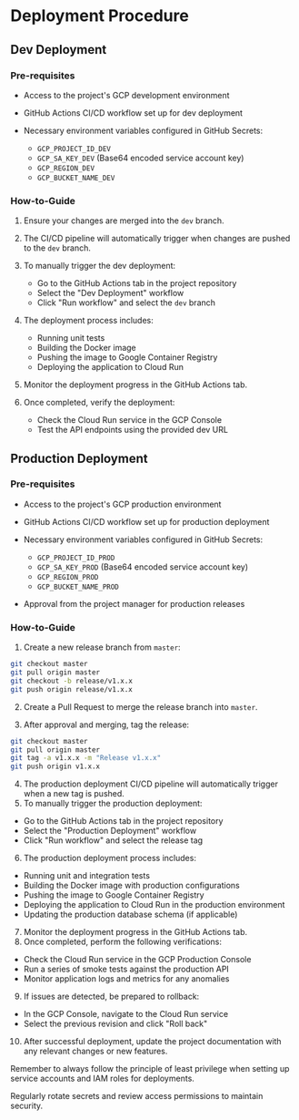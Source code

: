 # Deployment Procedure
## Dev Deployment
### Pre-requisites

- Access to the project's GCP development environment
- GitHub Actions CI/CD workflow set up for dev deployment
- Necessary environment variables configured in GitHub Secrets:

  - `GCP_PROJECT_ID_DEV`
  - `GCP_SA_KEY_DEV` (Base64 encoded service account key)
  - `GCP_REGION_DEV`
  - `GCP_BUCKET_NAME_DEV`

### How-to-Guide

1. Ensure your changes are merged into the `dev` branch.
2. The CI/CD pipeline will automatically trigger when changes are pushed to the `dev` branch.
3. To manually trigger the dev deployment:

   - Go to the GitHub Actions tab in the project repository
   - Select the "Dev Deployment" workflow
   - Click "Run workflow" and select the `dev` branch

4. The deployment process includes:

   - Running unit tests
   - Building the Docker image
   - Pushing the image to Google Container Registry
   - Deploying the application to Cloud Run

5. Monitor the deployment progress in the GitHub Actions tab.
6. Once completed, verify the deployment:

   - Check the Cloud Run service in the GCP Console
   - Test the API endpoints using the provided dev URL

## Production Deployment
### Pre-requisites

- Access to the project's GCP production environment
- GitHub Actions CI/CD workflow set up for production deployment
- Necessary environment variables configured in GitHub Secrets:
  - `GCP_PROJECT_ID_PROD`
  - `GCP_SA_KEY_PROD` (Base64 encoded service account key)
  - `GCP_REGION_PROD`
  - `GCP_BUCKET_NAME_PROD`

- Approval from the project manager for production releases

### How-to-Guide

1. Create a new release branch from `master`:
```zsh
git checkout master
git pull origin master
git checkout -b release/v1.x.x
git push origin release/v1.x.x
```

2. Create a Pull Request to merge the release branch into `master`.

3. After approval and merging, tag the release:
```zsh
git checkout master
git pull origin master
git tag -a v1.x.x -m "Release v1.x.x"
git push origin v1.x.x
```

4. The production deployment CI/CD pipeline will automatically trigger when a new tag is pushed.
5. To manually trigger the production deployment:

- Go to the GitHub Actions tab in the project repository
- Select the "Production Deployment" workflow
- Click "Run workflow" and select the release tag

6. The production deployment process includes:

- Running unit and integration tests
- Building the Docker image with production configurations
- Pushing the image to Google Container Registry
- Deploying the application to Cloud Run in the production environment
- Updating the production database schema (if applicable)

7. Monitor the deployment progress in the GitHub Actions tab.
8. Once completed, perform the following verifications:

- Check the Cloud Run service in the GCP Production Console
- Run a series of smoke tests against the production API
- Monitor application logs and metrics for any anomalies

9. If issues are detected, be prepared to rollback:

- In the GCP Console, navigate to the Cloud Run service
- Select the previous revision and click "Roll back"

10. After successful deployment, update the project documentation with any relevant changes or new features.

Remember to always follow the principle of least privilege when setting up service accounts and IAM roles for deployments.

Regularly rotate secrets and review access permissions to maintain security.
